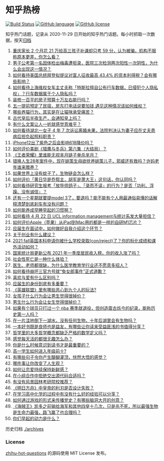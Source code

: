 # 知乎热榜
[![Build Status](https://github.com/ToWeLong/zhihu-hot-questions/workflows/CI/badge.svg)](https://github.com/ToWeLong/zhihu-hot-questions/actions)
[![GitHub language](https://img.shields.io/badge/language-golang-orange.svg)](https://golang.org/)
[![GitHub license](https://img.shields.io/github/license/ToWeLong/zhihu-hot-questions)](https://github.com/ToWeLong/zhihu-hot-questions/blob/main/LICENSE)

知乎热门话题，记录从 2020-11-29 日开始的知乎热门话题。每小时抓取一次数据，按天[归档](./archives)

<!-- BEGIN -->

1. [重庆家长 2 个月花 21 万给高三孩子补课却只考 59 分，认为被骗，机构不服称原本更差，你怎么看？](https://www.zhihu.com/question/455913315)
1. [男子公考第一名因体检出梅毒遭拒录，医院三次检测两次阳性一次阴性，为什么会出现这一情况？](https://www.zhihu.com/question/456145202)
1. [如何看待美国总统拜登拟提议对富人征收最高 43.4% 的资本利得税？会有哪些影响？](https://www.zhihu.com/question/456062682)
1. [如何看待上海维权女车主丈夫称「特斯拉擅自公布行车数据，已侵犯个人隐私权」？行车数据属于个人隐私吗？](https://www.zhihu.com/question/456075339)
1. [装修一百平的房子预算十万左右能行吗？](https://www.zhihu.com/question/382784210)
1. [五一提前预定了民宿，房东打电话说要加钱,遇见这种情况该如何维权？](https://www.zhihu.com/question/453844788)
1. [哪些养猫行为，其实是在让猫咪承受痛苦？](https://www.zhihu.com/question/420597938)
1. [古代皇后半夜生产，会通知皇上吗？](https://www.zhihu.com/question/455204116)
1. [有什么文案让人一听就感觉意难平？](https://www.zhihu.com/question/441983902)
1. [如何看待湖北一女子 4 年 7 次诉讼离婚未果，法院判决认为妻子应在丈夫患病后担负起照料职责？](https://www.zhihu.com/question/456094188)
1. [iPhone12出了紫色之后会影响618降价吗？](https://www.zhihu.com/question/455722908)
1. [如何评价美剧《猎鹰与冬兵》第六集（大结局）？](https://www.zhihu.com/question/456138138)
1. [《王者荣耀》里谁能无视芈月链子单杀芈月？](https://www.zhihu.com/question/454757365)
1. [错换人生28年案件中，现在姚策生母欲抚养姚策儿子，郭威还有救吗？许妈老年谁来赡养？](https://www.zhihu.com/question/455920156)
1. [如果世界上没有蚊子了，生物链会怎么样？](https://www.zhihu.com/question/455684030)
1. [如何评价「黄日华是乔帮主，胡军是萧大王」这句话，你认同吗？](https://www.zhihu.com/question/455951976)
1. [如何看待研究生报考「放导师鸽子」、「录而不读」的行为？是否「功利、浮躁、没有诚信」？](https://www.zhihu.com/question/455928742)
1. [还有一个星期就要提model 3了，要退吗？能不能有个人用最通俗易懂的话解释清楚到底刹车有没有问题？](https://www.zhihu.com/question/455848161)
1. [如何能养成早睡早起的习惯啊？](https://www.zhihu.com/question/453013083)
1. [如何看待 4 月 22 日 UCL information management与统计系发大量拒信？](https://www.zhihu.com/question/456028982)
1. [如何评价Apple（苹果）从iPad到Mac用的都是一样的自研M1芯片？](https://www.zhihu.com/question/455756351)
1. [应届生在面试中，如何做好自我介绍这个环节？](https://www.zhihu.com/question/22258620)
1. [关于创业有什么建议？](https://www.zhihu.com/question/446914260)
1. [2021 fall英国本科申请你被什么学校录取(con/reject)了？你的标化成绩和课外活动如何？](https://www.zhihu.com/question/355593852)
1. [国家统计局更新公布 2021 年一季度居民收入榜，你的收入涨了吗？](https://www.zhihu.com/question/456085954)
1. [社会性死亡是一种什么体验？](https://www.zhihu.com/question/310614571)
1. [医生、老师都很缺，为什么医学教育学行业还不愿意多招人？](https://www.zhihu.com/question/455946878)
1. [如何看待崩坏三官方号就“兔女郎事件”正式道歉？](https://www.zhihu.com/question/455995309)
1. [喜欢与爱有什么区别吗？](https://www.zhihu.com/question/453234065)
1. [应届生的身份到底有多重要？](https://www.zhihu.com/question/386115358)
1. [《英雄联盟》里有哪些恶心到九个人的玩法?](https://www.zhihu.com/question/454442754)
1. [女孩子什么行为会让男生觉得很掉价？](https://www.zhihu.com/question/413138711)
1. [男生什么行为会让女生觉得很掉价？](https://www.zhihu.com/question/444620467)
1. [如果有个球员只打过一个 nba 赛季就退役，但创造震古烁今的纪录，能称历史第一人吗？](https://www.zhihu.com/question/452486283)
1. [在一片洼地倒下一湖水，没有任何生物，十年后湖里会有生物吗？](https://www.zhihu.com/question/455641279)
1. [一本好书既是良师也是益友，有哪些让你读来受益匪浅的书值得分享？](https://www.zhihu.com/question/455779508)
1. [哲学里的大多哲学概念都缺乏严格的数学定义吗？](https://www.zhihu.com/question/455229246)
1. [感觉每天活的都很无趣怎么办？](https://www.zhihu.com/question/455147399)
1. [你是什么时候意识到读书才是最重要的？](https://www.zhihu.com/question/454344106)
1. [高一学生如何进入年级前十?](https://www.zhihu.com/question/426078063)
1. [有哪些句子令你产生醍醐灌顶，恍然大悟的感觉？](https://www.zhihu.com/question/453352569)
1. [哪件事让你改变了人生观？](https://www.zhihu.com/question/450690102)
1. [如何让恋爱持续保持新鲜感？](https://www.zhihu.com/question/449815293)
1. [在小组合作中拒绝交出源代码合适吗？](https://www.zhihu.com/question/456100965)
1. [有没有风景园林考研院校推荐？](https://www.zhihu.com/question/453390396)
1. [《明日方舟》中皇帝的利刃是否设计失败？](https://www.zhihu.com/question/456117760)
1. [在学习高中化学的过程中有没有什么好的经验可以分享？](https://www.zhihu.com/question/24675703)
1. [如何通过游戏的形式来传播党史？有哪些脑洞大开的创意？](https://www.zhihu.com/question/455836104)
1. [《海贼王》凯多之前输给海军和其他四皇十几次，只是杀不死，所以最强生物是生命力最强，路飞赢了也合理吗？](https://www.zhihu.com/question/454631871)
1. [你们早起的动力是什么？](https://www.zhihu.com/question/452919710)

<!-- END -->

历史归档 [./archives](./archives)


### License
[zhihu-hot-questions](https://github.com/towelong/zhihu-hot-questions) 的源码使用 MIT License 发布。
